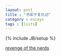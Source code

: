 ```yaml
---
layout: post
title : "书呆子复仇记"
category : essays
tags : [lists]
---
```

{% include JB/setup %}

[revenge of the nerds](http://ishare.iask.sina.com.cn/f/24767155.html)

